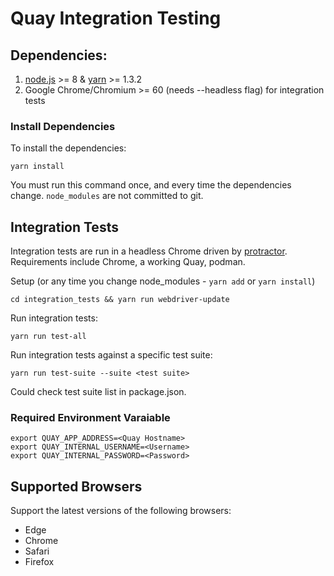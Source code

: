 Quay Integration Testing
============================

## Dependencies:

1. [node.js](https://nodejs.org/) >= 8 & [yarn](https://yarnpkg.com/en/docs/install) >= 1.3.2
2. Google Chrome/Chromium >= 60 (needs --headless flag) for integration tests

### Install Dependencies

To install the dependencies:
```
yarn install
```
You must run this command once, and every time the dependencies change. `node_modules` are not committed to git.

## Integration Tests

Integration tests are run in a headless Chrome driven by [protractor](http://www.protractortest.org/#/).  Requirements include Chrome, a working Quay, podman.

Setup (or any time you change node_modules - `yarn add` or `yarn install`)
```
cd integration_tests && yarn run webdriver-update
```

Run integration tests:
```
yarn run test-all
```

Run integration tests against a specific test suite:
```
yarn run test-suite --suite <test suite>
```
Could check test suite list in package.json.

### Required Environment Varaiable

```
export QUAY_APP_ADDRESS=<Quay Hostname>
export QUAY_INTERNAL_USERNAME=<Username>
export QUAY_INTERNAL_PASSWORD=<Password>
```

## Supported Browsers

Support the latest versions of the following browsers:

- Edge
- Chrome
- Safari
- Firefox

